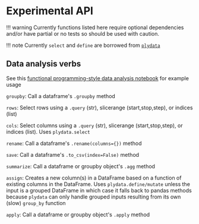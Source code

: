 # Experimental API

!!! warning
    Currently functions listed here require optional dependencies and/or have partial or no tests so should be used with caution. 

!!! note
    Currently `select` and `define` are borrowed from [`plydata`](https://plydata.readthedocs.io/en/stable/)

## Data analysis verbs

See this [functional programming-style data analysis notebook](fp_data_analysis.ipynb) for example usage

`groupby`: Call a dataframe's `.groupby` method

`rows`: Select rows using a `.query` (str), slicerange (start,stop,step), or indices (list)

`cols`: Select columns using a `.query` (str), slicerange (start,stop,step), or indices (list). Uses `plydata.select`

`rename`: Call a dataframe's `.rename(columns={})` method

`save`: Call a dataframe's `.to_csv(index=False)` method

`summarize`: Call a dataframe or groupby object's `.agg` method

`assign`: Creates a new column(s) in a DataFrame based on a function of existing columns in the DataFrame. Uses `plydata.define/mutate` unless the input is a grouped DataFrame in which case it falls back to pandas methods because `plydata` can only handle grouped inputs resulting from its own (slow) `group_by` function

`apply`: Call a dataframe or groupby object's `.apply` method
